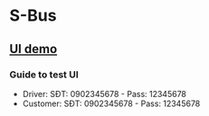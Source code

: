 # S-Bus

## [UI demo](https://youtu.be/1h8585UGi54)
### Guide to test UI
- Driver: SĐT: 0902345678 - Pass: 12345678
- Customer: SĐT: 0902345678 - Pass: 12345678
